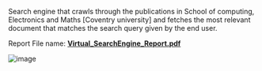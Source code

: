 Search engine that crawls through the publications in School of computing, Electronics and Maths [Coventry university] and fetches the most relevant document that matches the search query given by the end user.

Report File name: **[Virtual_SearchEngine_Report.pdf](https://github.com/ChristyTheAnalyst/PortfolioProjects/blob/main/Virtual_Search_Engine/Virtual_SearchEngine_Report.pdf)**

![image](https://user-images.githubusercontent.com/52436872/215545516-5039a3c6-7d2a-452e-9c86-b44715be02ec.png)
